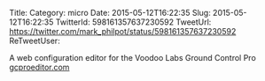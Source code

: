 Title: 
Category: micro
Date: 2015-05-12T16:22:35
Slug: 2015-05-12T16:22:35
TwitterId: 598161357637230592
TweetUrl: https://twitter.com/mark_philpot/status/598161357637230592
ReTweetUser: 

A web configuration editor for the Voodoo Labs Ground Control Pro [gcproeditor.com](http://gcproeditor.com)